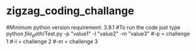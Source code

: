 # zigzag_coding_challange

#Minimum python version requirement: 3.9.1
#To run the code just type python $file_path$/Test.py -p "value1" -l "value2" -m "value3"
#-p = challenge 1
#-l = challenge 2
#-m = challenge 3